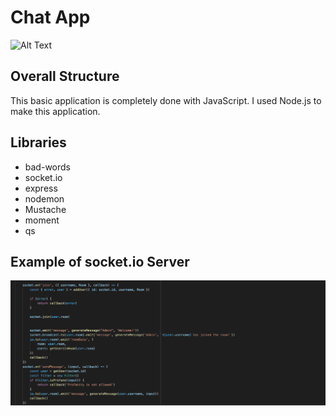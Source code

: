 # Chat App

![Alt Text](https://media.giphy.com/media/4hMsuCzJQU3rvw190k/giphy.gif)

## Overall Structure
This basic application is completely done with JavaScript. I used Node.js to make this 
application.

## Libraries
- bad-words
- socket.io
- express
- nodemon
- Mustache
- moment
- qs

## Example of socket.io Server

![Alt Text](Socket.io-example.png)